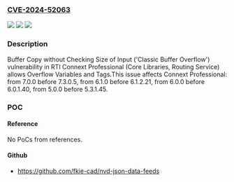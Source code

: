 ### [CVE-2024-52063](https://cve.mitre.org/cgi-bin/cvename.cgi?name=CVE-2024-52063)
![](https://img.shields.io/static/v1?label=Product&message=Connext%20Professional&color=blue)
![](https://img.shields.io/static/v1?label=Version&message=7.0.0%3C%207.3.0.5%20&color=brighgreen)
![](https://img.shields.io/static/v1?label=Vulnerability&message=CWE-120%20Buffer%20Copy%20without%20Checking%20Size%20of%20Input%20('Classic%20Buffer%20Overflow')&color=brighgreen)

### Description

Buffer Copy without Checking Size of Input ('Classic Buffer Overflow') vulnerability in RTI Connext Professional (Core Libraries, Routing Service) allows Overflow Variables and Tags.This issue affects Connext Professional: from 7.0.0 before 7.3.0.5, from 6.1.0 before 6.1.2.21, from 6.0.0 before 6.0.1.40, from 5.0.0 before 5.3.1.45.

### POC

#### Reference
No PoCs from references.

#### Github
- https://github.com/fkie-cad/nvd-json-data-feeds

